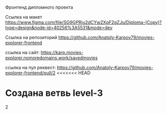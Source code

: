 Фронтенд дипломного проекта


Ссылка на макет
https://www.figma.com/file/SG9GPRju2dCYw2XpF2gZJu/Diploma-(Copy)?type=design&node-id=40256%3A5531&mode=dev

Ссылка на репозиторий https://github.com/Anatoly-Karpov79/movies-explorer-frontend


ссылка на сайт: https://karp.movies-explorer.nomoredomains.work/savedmovies



ссылка на пул реквест:  https://github.com/Anatoly-Karpov79/movies-explorer-frontend/pull/2
<<<<<<< HEAD

Создана ветвь level-3
=======
2